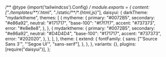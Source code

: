 /** @type {import('tailwindcss').Config} */
module.exports = {
  content: ["./templates/**/*.html", "./static/**/*.{html,js}"],
  daisyui: {
    darkTheme: "mydarktheme",
    themes: [
      {
        mytheme: {
          primary: "#0072B5",
          secondary: "#e86a92",
          neutral: "#171717",
          "base-100": "#f7f7f7",
          accent: "#737373",
          error: "#e8e8e8",
        },
      },
      {
        mydarktheme: {
          primary: "#0072B5",
          secondary: "#e86a92",
          neutral: "#D4D4D4",
          "base-100": "#171717",
          accent: "#737373",
          error: "#202020",
        },
      },
    ],
  },
  theme: {
    extend: {
      fontFamily: {
        sans: ["'Source Sans 3'", "'Segoe UI'", "sans-serif"],
      },
    },
  },
  variants: {},
  plugins: [require("daisyui")],
};
